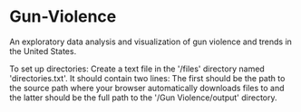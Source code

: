# Gun-Violence
An exploratory data analysis and visualization of gun violence and trends in the United States.

To set up directories:
Create a text file in the '/files' directory named 'directories.txt'. It should contain two lines:
The first should be the path to the source path where your browser automatically downloads files to and
the latter should be the full path to the '/Gun Violence/output' directory.


